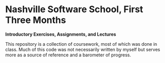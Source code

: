 Nashville Software School, First Three Months
=============================================

__Introductory Exercises, Assignments, and Lectures__

This repository is a collection of coursework, most of which was done in class.  Much of this code was not necessarily written
by myself but serves more as a source of reference and a barometer of progress.
